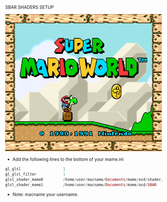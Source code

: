 SBAR SHADERS SETUP

![alt text](https://github.com/MameMess/MAME-MESS-for-Mac-OS-X/blob/master/Shader/SABR/image.png?raw=true "Screenshot")

* Add the following lines to the bottom of your mame.ini

```elixir
gl_glsl                   1
gl_glsl_filter            1
glsl_shader_mame0         /home/user/macname/Documents/mame/osd/shader/glsl_plain
glsl_shader_mame1         /home/user/macname/Documents/mame/osd/SBAR
```

* Note: macname your username.
